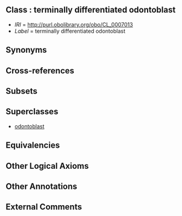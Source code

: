 
## Class : terminally differentiated odontoblast

 * *IRI* = http://purl.obolibrary.org/obo/CL_0007013
 * *Label* = terminally differentiated odontoblast

## Synonyms


## Cross-references


## Subsets


## Superclasses

 * [odontoblast](../../CL/60/CL_0000060.md)

## Equivalencies


## Other Logical Axioms


## Other Annotations


## External Comments

